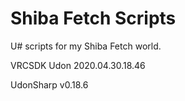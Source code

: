 # Shiba Fetch Scripts

U# scripts for my Shiba Fetch world.

VRCSDK Udon 2020.04.30.18.46

UdonSharp v0.18.6
